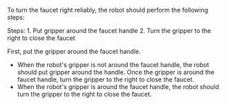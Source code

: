 To turn the faucet right reliably, the robot should perform the following steps:

Steps: 1. Put gripper around the faucet handle 2. Turn the gripper to the right to close the faucet

First, put the gripper around the faucet handle.
- When the robot's gripper is not around the faucet handle, the robot should put gripper around the handle.
Once the gripper is around the faucet handle, turn the gripper to the right to close the faucet.
- When the robot's gripper is around the faucet handle, the robot should turn the gripper to the right to close the faucet.